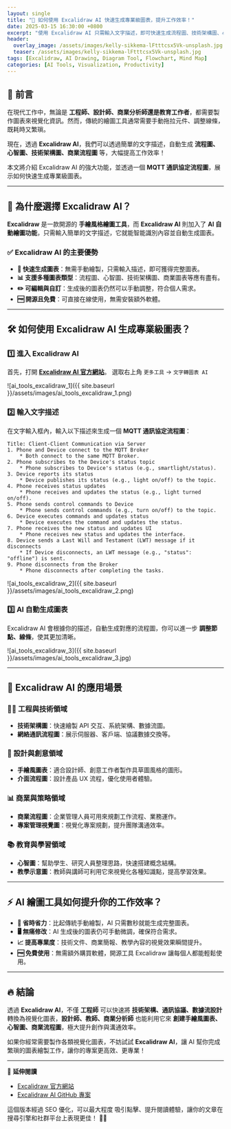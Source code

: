 ```yaml
---
layout: single
title: "🚀 如何使用 Excalidraw AI 快速生成專業級圖表，提升工作效率！"
date: 2025-03-15 16:30:00 +0800
excerpt: "使用 Excalidraw AI 只需輸入文字描述，即可快速生成流程圖、技術架構圖、心智圖等，提升工作效率！"
header:
  overlay_image: /assets/images/kelly-sikkema-lFtttcsx5Vk-unsplash.jpg
  teaser: /assets/images/kelly-sikkema-lFtttcsx5Vk-unsplash.jpg
tags: [Excalidraw, AI Drawing, Diagram Tool, Flowchart, Mind Map]
categories: [AI Tools, Visualization, Productivity]
---
```


## 📢 **前言**

在現代工作中，無論是 **工程師、設計師、商業分析師還是教育工作者**，都需要製作圖表來視覺化資訊。然而，傳統的繪圖工具通常需要手動拖拉元件、調整線條，既耗時又繁瑣。

現在，透過 **Excalidraw AI**，我們可以透過簡單的文字描述，自動生成 **流程圖、心智圖、技術架構圖、商業流程圖** 等，大幅提高工作效率！

本文將介紹 Excalidraw AI 的強大功能，並透過一個 **MQTT 通訊協定流程圖**，展示如何快速生成專業級圖表。

---

## 🎯 **為什麼選擇 Excalidraw AI？**

**Excalidraw** 是一款開源的 **手繪風格繪圖工具**，而 **Excalidraw AI** 則加入了 **AI 自動繪圖功能**，只需輸入簡單的文字描述，它就能智能識別內容並自動生成圖表。

### ✅ **Excalidraw AI 的主要優勢**

- **🚀 快速生成圖表**：無需手動繪製，只需輸入描述，即可獲得完整圖表。
- **📊 支援多種圖表類型**：流程圖、心智圖、技術架構圖、商業圖表等應有盡有。
- **✏️ 可編輯與自訂**：生成後的圖表仍然可以手動調整，符合個人需求。
- **🆓 開源且免費**：可直接在線使用，無需安裝額外軟體。

---

## 🛠 **如何使用 Excalidraw AI 生成專業級圖表？**

### 1️⃣ **進入 Excalidraw AI**

首先，打開 **[Excalidraw AI 官方網站](https://excalidraw.com/)**。
選取右上角 `更多工具` -> `文字轉圖表 AI`

![ai_tools_excalidraw_1]({{ site.baseurl }}/assets/images/ai_tools_excalidraw_1.png)

### 2️⃣ **輸入文字描述**

在文字輸入框內，輸入以下描述來生成一個 **MQTT 通訊協定流程圖**：

```plaintext
Title: Client-Client Communication via Server
1. Phone and Device connect to the MQTT Broker
    * Both connect to the same MQTT Broker.
2. Phone subscribes to the Device's status topic
    * Phone subscribes to Device's status (e.g., smartlight/status).
3. Device reports its status
    * Device publishes its status (e.g., light on/off) to the topic.
4. Phone receives status updates
    * Phone receives and updates the status (e.g., light turned on/off).
5. Phone sends control commands to Device
    * Phone sends control commands (e.g., turn on/off) to the topic.
6. Device executes commands and updates status
    * Device executes the command and updates the status.
7. Phone receives the new status and updates UI
    * Phone receives new status and updates the interface.
8. Device sends a Last Will and Testament (LWT) message if it disconnects
    * If Device disconnects, an LWT message (e.g., "status": "offline") is sent.
9. Phone disconnects from the Broker
    * Phone disconnects after completing the tasks.
```

![ai_tools_excalidraw_2]({{ site.baseurl }}/assets/images/ai_tools_excalidraw_2.png)

### 3️⃣ **AI 自動生成圖表**

Excalidraw AI 會根據你的描述，自動生成對應的流程圖，你可以進一步 **調整節點、線條**，使其更加清晰。

![ai_tools_excalidraw_3]({{ site.baseurl }}/assets/images/ai_tools_excalidraw_3.jpg)

---

## 🎯 **Excalidraw AI 的應用場景**

### 👨‍💻 **工程與技術領域**

- **技術架構圖**：快速繪製 API 交互、系統架構、數據流圖。
- **網絡通訊流程圖**：展示伺服器、客戶端、協議數據交換等。

### 🎨 **設計與創意領域**

- **手繪風圖表**：適合設計師、創意工作者製作具草圖風格的圖形。
- **介面流程圖**：設計產品 UX 流程，優化使用者體驗。

### 📊 **商業與策略領域**

- **商業流程圖**：企業管理人員可用來規劃工作流程、業務運作。
- **專案管理視覺圖**：視覺化專案規劃，提升團隊溝通效率。

### 📚 **教育與學習領域**

- **心智圖**：幫助學生、研究人員整理思路，快速搭建概念結構。
- **教學示意圖**：教師與講師可利用它來視覺化各種知識點，提高學習效果。

---

## ⚡ **AI 繪圖工具如何提升你的工作效率？**

- **🚀 省時省力**：比起傳統手動繪製，AI 只需數秒就能生成完整圖表。
- **🖥 無痛修改**：AI 生成後的圖表仍可手動微調，確保符合需求。
- **📈 提高專業度**：技術文件、商業簡報、教學內容的視覺效果瞬間提升。
- **🆓 免費使用**：無需額外購買軟體，開源工具 Excalidraw 讓每個人都能輕鬆使用。

---

## 🔥 **結論**

透過 **Excalidraw AI**，不僅 **工程師** 可以快速將 **技術架構、通訊協議、數據流設計** 轉換為視覺化圖表，**設計師、教師、商業分析師** 也能利用它來 **創建手繪風圖表、心智圖、商業流程圖**，極大提升創作與溝通效率。

如果你經常需要製作各類視覺化圖表，不妨試試 **Excalidraw AI**，讓 AI 幫你完成繁瑣的圖表繪製工作，讓你的專案更高效、更專業！

---

🔗 **延伸閱讀**

- [Excalidraw 官方網站](https://excalidraw.com/)
- [Excalidraw AI GitHub 專案](https://github.com/excalidraw/excalidraw)

這個版本經過 SEO 優化，可以最大程度 吸引點擊、提升閱讀體驗，讓你的文章在搜尋引擎和社群平台上表現更佳！ 🚀🎯
